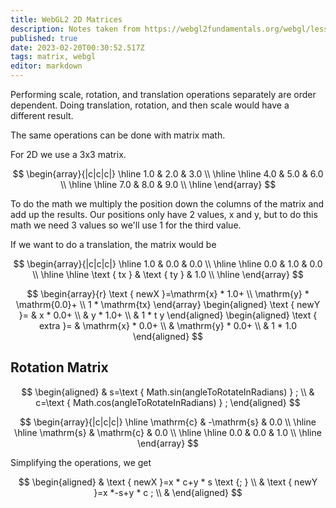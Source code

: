```yaml
---
title: WebGL2 2D Matrices
description: Notes taken from https://webgl2fundamentals.org/webgl/lessons/webgl-2d-matrices.html
published: true
date: 2023-02-20T00:30:52.517Z
tags: matrix, webgl
editor: markdown
---
```


Performing scale, rotation, and translation operations separately are order dependent. Doing translation, rotation, and then scale would have a different result.

The same operations can be done with matrix math.

For 2D we use a 3x3 matrix. 

$$
\begin{array}{|c|c|c|}
\hline 1.0 & 2.0 & 3.0 \\
\hline \hline 4.0 & 5.0 & 6.0 \\
\hline \hline 7.0 & 8.0 & 9.0 \\
\hline
\end{array}
$$

To do the math we multiply the position down the columns of the matrix and add up the results. Our positions only have 2 values, x and y, but to do this math we need 3 values so we'll use 1 for the third value.

If we want to do a translation, the matrix would be

$$
\begin{array}{|c|c|c|}
\hline 1.0 & 0.0 & 0.0 \\
\hline \hline 0.0 & 1.0 & 0.0 \\
\hline \hline \text { tx } & \text { ty } & 1.0 \\
\hline
\end{array}
$$

$$
\begin{array}{r}
\text { newX }=\mathrm{x} * 1.0+ \\
\mathrm{y} * \mathrm{0.0}+ \\
1 * \mathrm{tx}
\end{array}
\begin{aligned}
\text { newY }= & x * 0.0+ \\
& y * 1.0+ \\
& 1 * t y
\end{aligned}
\begin{aligned}
\text { extra }= & \mathrm{x} * 0.0+ \\
& \mathrm{y} * 0.0+ \\
& 1 * 1.0
\end{aligned}
$$


## Rotation Matrix

$$
\begin{aligned}
& s=\text { Math.sin(angleToRotateInRadians) } ; \\
& c=\text { Math.cos(angleToRotateInRadians) } ;
\end{aligned}
$$


$$
\begin{array}{|c|c|c|}
\hline \mathrm{c} & -\mathrm{s} & 0.0 \\
\hline \hline \mathrm{s} & \mathrm{c} & 0.0 \\
\hline \hline 0.0 & 0.0 & 1.0 \\
\hline
\end{array}
$$

Simplifying the operations, we get 

$$
\begin{aligned}
& \text { newX }=x * c+y * s \text {; } \\
& \text { newY }=x *-s+y * c ; \\
&
\end{aligned}
$$